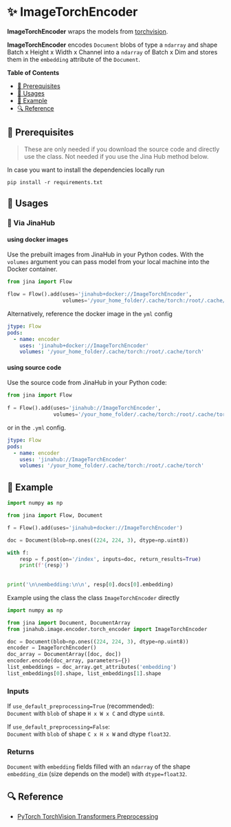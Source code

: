 # ✨ ImageTorchEncoder

**ImageTorchEncoder** wraps the models from [torchvision](https://pytorch.org/vision/stable/index.html).

**ImageTorchEncoder** encodes `Document` blobs of type a `ndarray` and shape Batch x Height x Width x Channel 
into a `ndarray` of Batch x Dim and stores them in the `embedding` attribute of the `Document`.

**Table of Contents**

- [🌱 Prerequisites](#-prerequisites)
- [🚀 Usages](#-usages)
- [🎉️ Example](#-example)
- [🔍️ Reference](#-reference)


## 🌱 Prerequisites

> These are only needed if you download the source code and directly use the class. Not needed if you use the Jina Hub method below.

In case you want to install the dependencies locally run 
```
pip install -r requirements.txt
```

## 🚀 Usages

### 🚚 Via JinaHub

#### using docker images

Use the prebuilt images from JinaHub in your Python codes.
With the `volumes` argument you can pass model from your local machine into the Docker container.
```python
from jina import Flow

flow = Flow().add(uses='jinahub+docker://ImageTorchEncoder',
                  volumes='/your_home_folder/.cache/torch:/root/.cache/torch')
```
Alternatively, reference the docker image in the `yml` config
```yaml
jtype: Flow
pods:
  - name: encoder
    uses: 'jinahub+docker://ImageTorchEncoder'
    volumes: '/your_home_folder/.cache/torch:/root/.cache/torch'
```

#### using source code
Use the source code from JinaHub in your Python code:

```python
from jina import Flow
	
f = Flow().add(uses='jinahub://ImageTorchEncoder',
               volumes='/your_home_folder/.cache/torch:/root/.cache/torch')
```

or in the `.yml` config.

```yaml
jtype: Flow
pods:
  - name: encoder
    uses: 'jinahub://ImageTorchEncoder'
    volumes: '/your_home_folder/.cache/torch:/root/.cache/torch'
```

## 🎉️ Example 

```python
import numpy as np

from jina import Flow, Document

f = Flow().add(uses='jinahub+docker://ImageTorchEncoder')

doc = Document(blob=np.ones((224, 224, 3), dtype=np.uint8))

with f:
    resp = f.post(on='/index', inputs=doc, return_results=True)
    print(f'{resp}')
    
    
print('\n\nembedding:\n\n', resp[0].docs[0].embedding)
```

Example using the class the class `ImageTorchEncoder` directly

```python
import numpy as np

from jina import Document, DocumentArray
from jinahub.image.encoder.torch_encoder import ImageTorchEncoder

doc = Document(blob=np.ones((224, 224, 3), dtype=np.uint8))
encoder = ImageTorchEncoder()
doc_array = DocumentArray([doc, doc])
encoder.encode(doc_array, parameters={})
list_embeddings = doc_array.get_attributes('embedding')
list_embeddings[0].shape, list_embeddings[1].shape
```

### Inputs 
If `use_default_preprocessing=True` (recommended):  
`Document` with `blob` of shape `H x W x C` and dtype `uint8`.  

If `use_default_preprocessing=False`:  
`Document` with `blob` of shape `C x H x W` and dtype `float32`.

### Returns
`Document` with `embedding` fields filled with an `ndarray` of the shape `embedding_dim` (size depends on the model) with `dtype=float32`.

## 🔍️ Reference
- [PyTorch TorchVision Transformers Preprocessing](https://sparrow.dev/torchvision-transforms/)
